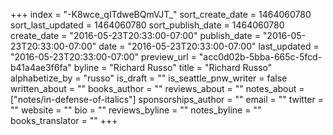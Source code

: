 +++
index = "-K8wce_qITdweBQmVJT_"
sort_create_date = 1464060780
sort_last_updated = 1464060780
sort_publish_date = 1464060780
create_date = "2016-05-23T20:33:00-07:00"
publish_date = "2016-05-23T20:33:00-07:00"
date = "2016-05-23T20:33:00-07:00"
last_updated = "2016-05-23T20:33:00-07:00"
preview_url = "acc0d02b-5bba-665c-5fcd-b41a4ae3f6fa"
byline = "Richard Russo"
title = "Richard Russo"
alphabetize_by = "russo"
is_draft = ""
is_seattle_pnw_writer = false
written_about = ""
books_author = ""
reviews_about = ""
notes_about = ["notes/in-defense-of-italics"]
sponsorships_author = ""
email = ""
twitter = ""
website = ""
bio = ""
reviews_byline = ""
notes_byline = ""
books_translator = ""
+++
